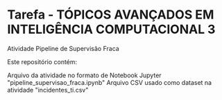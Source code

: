 # Tarefa - TÓPICOS AVANÇADOS EM INTELIGÊNCIA COMPUTACIONAL 3

Atividade Pipeline de Supervisão Fraca

Este repositório contém:

Arquivo da atividade no formato de Notebook Jupyter "pipeline_supervisao_fraca.ipynb"
Arquivo CSV usado como dataset na atividade "incidentes_ti.csv"
